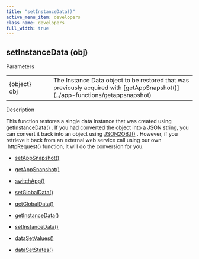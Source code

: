 ```yaml
---
title: "setInstanceData()"
active_menu_item: developers
class_name: developers
full_width: true
---
```



## setInstanceData (obj)

Parameters

<table>
<tr>
<td width="134">
{object} obj

</td>
<td width="20">
</td>
<td width="750">
The Instance Data object to be restored that was previously acquired with [getAppSnapshot()](../app-functions/getappsnapshot)

</td>
</tr>
</table>

Description

This function restores a single data Instance that was created using [getInstanceData()](getinstancedata) . If you had converted the object into a JSON string, you can convert it back into an object using [JSON2OBJ()](../conversion-functions/text2json) . However, if you retrieve it back from an external web service call using our own  httpRequest() function, it will do the conversion for you.

 - [setAppSnapshot()](../app-functions/setappsnapshot)

 - [getAppSnapshot()](../app-functions/getappsnapshot)

 - [switchApp()](../app-functions/switchapp)

 - [setGlobalData()](../global-data-pool-functions/setglobaldata)

 - [getGlobalData()](../global-data-pool-functions/getglobaldata)

 - [getInstanceData()](getinstancedata)

 - [setInstanceData()](setinstancedata)

 - [dataSetValues()](../widget-data-state-manipulation/datasetvalues)

 - [dataSetStates()](../widget-data-state-manipulation/datasetstates)

